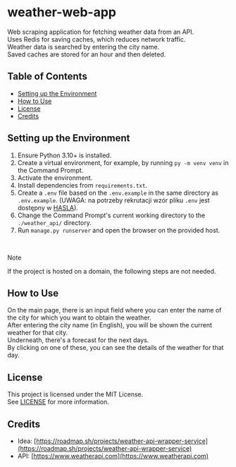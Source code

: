 # weather-web-app

Web scraping application for fetching weather data from an API.  
Uses Redis for saving caches, which reduces network traffic.  
Weather data is searched by entering the city name.  
Saved caches are stored for an hour and then deleted.

## Table of Contents
- [Setting up the Environment](#setting-up-the-enviroment)
- [How to Use](#how-to-use)
- [License](#license)
- [Credits](#creadits)

## Setting up the Environment
1. Ensure Python 3.10+ is installed.
2. Create a virtual environment, for example, by running `py -m venv venv` in the Command Prompt.
3. Activate the environment.
4. Install dependencies from `requirements.txt`.
5. Create a `.env` file based on the `.env.example` in the same directory as `.env.example`. (UWAGA: na potrzeby rekrutacji wzór pliku `.env` jest dostępny w [HASLA](./HASLA.md)).
6. Change the Command Prompt's current working directory to the `./weather_api/` directory.
7. Run `manage.py runserver` and open the browser on the provided host.

<br>

> [!NOTE]
> If the project is hosted on a domain, the following steps are not needed.

## How to Use

On the main page, there is an input field where you can enter the name of the city for which you want to obtain the weather.  
After entering the city name (in English), you will be shown the current weather for that city.  
Underneath, there's a forecast for the next days.  
By clicking on one of these, you can see the details of the weather for that day.

## License

This project is licensed under the MIT License.  
See [LICENSE](./LICENSE) for more information.

## Credits

- Idea: [https://roadmap.sh/projects/weather-api-wrapper-service](https://roadmap.sh/projects/weather-api-wrapper-service)  
- API: [https://www.weatherapi.com](https://www.weatherapi.com)
